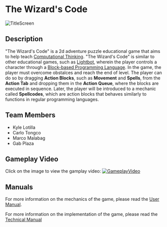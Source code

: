 # The Wizard's Code

![TitleScreen](https://i.ibb.co/JrYYsmj/Wizards-Code-Title-Screen.png)

## Description

"The Wizard's Code" is a 2d adventure puzzle educational game that aims to help teach [Computational Thinking](https://digitalpromise.org/initiative/computational-thinking/computational-thinking-for-next-generation-science/what-is-computational-thinking/). "The Wizard's Code" is similar to other educational games, such as [Lightbot](https://lightbot.com/), wherein the player controls a character through a [Block-based Programming Language](https://www.codejig.com/en/block-based-coding/). In the game, the player must overcome obstalces and reach the end of level. The player can do so by dragging **Action Blocks**, such as **Movement** and **Spells**, from the **Action Tab** and dropping them in the **Action Queue**, where the blocks are executed in sequence. Later, the player will be introduced to a mechanic called **Spellcodes**, which are action blocks that behaves similarly to functions in regular programming languages.

## Team Members
- Kyle Lotilla
- Carlo Tongco
- Marco Malabag
- Gab Plaza

## Gameplay Video
Click on the image to view the gamplay video:
[![GameplayVideo](https://i.ibb.co/5WW2qRz/Spell-Code-Being-Performed-In-Exploration.png)](https://youtu.be/5-Zcbg-79k0)

## Manuals

For more information on the mechanics of the game, please read the [User Manual](https://drive.google.com/file/d/1FVgrPhjuuyNvJK0iOuYuxu1aXM52oMTB/view?usp=sharing).

For more information on the implementation of the game, please read the [Technical Manual](https://drive.google.com/file/d/1fpHC5faBhGPYKY5JRAfeD_NWcf_RScBe/view?usp=sharing)
